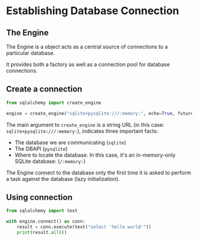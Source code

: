 # Establishing Database Connection

## The Engine

The Engine is a object acts as a central source of connections to a particular database.

It provides both a factory as well as a connection pool for database connections. 


## Create a connection

```py
from sqlalchemy import create_engine

engine = create_engine("sqlite+pysqlite:///:memory:", echo=True, future=True)
```

The main argument to `create_engine` is a string URL (in this case: `sqlite+pysqlite:///:memory:`), indicates three important facts:
- The database we are communicating (`sqlite`)
- The DBAPI (`pysqlite`)
- Where to locate the database. In this case, it's an in-memory-only SQLite database: (`/:memory:`)

The Engine connect to the database only the first time it is asked to perform a task against the database (lazy initialization).


## Using connection

```py
from sqlalchemy import text

with engine.connect() as conn:
    result = conn.execute(text("select 'hello world'"))
    print(result.all())
```
